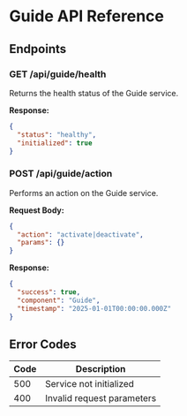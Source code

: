 # Guide API Reference

## Endpoints

### GET /api/guide/health
Returns the health status of the Guide service.

**Response:**
```json
{
  "status": "healthy",
  "initialized": true
}
```

### POST /api/guide/action
Performs an action on the Guide service.

**Request Body:**
```json
{
  "action": "activate|deactivate",
  "params": {}
}
```

**Response:**
```json
{
  "success": true,
  "component": "Guide",
  "timestamp": "2025-01-01T00:00:00.000Z"
}
```

## Error Codes

| Code | Description |
|------|-------------|
| 500 | Service not initialized |
| 400 | Invalid request parameters |
